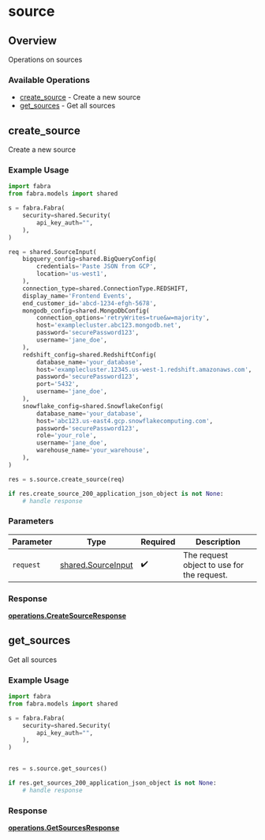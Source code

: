 # source

## Overview

Operations on sources

### Available Operations

* [create_source](#create_source) - Create a new source
* [get_sources](#get_sources) - Get all sources

## create_source

Create a new source

### Example Usage

```python
import fabra
from fabra.models import shared

s = fabra.Fabra(
    security=shared.Security(
        api_key_auth="",
    ),
)

req = shared.SourceInput(
    bigquery_config=shared.BigQueryConfig(
        credentials='Paste JSON from GCP',
        location='us-west1',
    ),
    connection_type=shared.ConnectionType.REDSHIFT,
    display_name='Frontend Events',
    end_customer_id='abcd-1234-efgh-5678',
    mongodb_config=shared.MongoDbConfig(
        connection_options='retryWrites=true&w=majority',
        host='examplecluster.abc123.mongodb.net',
        password='securePassword123',
        username='jane_doe',
    ),
    redshift_config=shared.RedshiftConfig(
        database_name='your_database',
        host='examplecluster.12345.us-west-1.redshift.amazonaws.com',
        password='securePassword123',
        port='5432',
        username='jane_doe',
    ),
    snowflake_config=shared.SnowflakeConfig(
        database_name='your_database',
        host='abc123.us-east4.gcp.snowflakecomputing.com',
        password='securePassword123',
        role='your_role',
        username='jane_doe',
        warehouse_name='your_warehouse',
    ),
)

res = s.source.create_source(req)

if res.create_source_200_application_json_object is not None:
    # handle response
```

### Parameters

| Parameter                                                | Type                                                     | Required                                                 | Description                                              |
| -------------------------------------------------------- | -------------------------------------------------------- | -------------------------------------------------------- | -------------------------------------------------------- |
| `request`                                                | [shared.SourceInput](../../models/shared/sourceinput.md) | :heavy_check_mark:                                       | The request object to use for the request.               |


### Response

**[operations.CreateSourceResponse](../../models/operations/createsourceresponse.md)**


## get_sources

Get all sources

### Example Usage

```python
import fabra
from fabra.models import shared

s = fabra.Fabra(
    security=shared.Security(
        api_key_auth="",
    ),
)


res = s.source.get_sources()

if res.get_sources_200_application_json_object is not None:
    # handle response
```


### Response

**[operations.GetSourcesResponse](../../models/operations/getsourcesresponse.md)**

